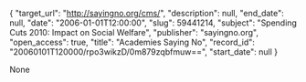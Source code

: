 {
  "target_url": "http://sayingno.org/cms/", 
  "description": null, 
  "end_date": null, 
  "date": "2006-01-01T12:00:00", 
  "slug": 59441214, 
  "subject": "Spending Cuts 2010: Impact on Social Welfare", 
  "publisher": "sayingno.org", 
  "open_access": true, 
  "title": "Academies Saying No", 
  "record_id": "20060101T120000/rpo3wikzD/0m879zqbfmuw==", 
  "start_date": null
}

None